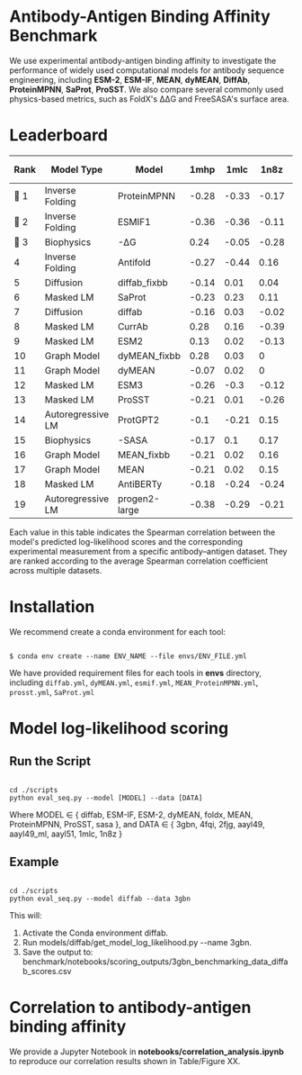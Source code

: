 # Antibody-Antigen Binding Affinity Benchmark

We use experimental antibody-antigen binding affinity to investigate
the performance of widely used computational models for antibody sequence engineering, including
**ESM-2**, **ESM-IF**, **MEAN**, **dyMEAN**, **DiffAb**, **ProteinMPNN**, **SaProt**, **ProSST**. We also compare several
commonly used physics-based metrics, such as FoldX's ΔΔG and FreeSASA's surface area.


# Leaderboard
| Rank | Model Type        | Model          | 1mhp  | 1mlc  | 1n8z  | 2fjg  | 3gbn_h1 | 3gbn_h9 | 4fqi_h1 | 4fqi_h3 | aayl49 | aayl49_ML | aayl51 | Avg. Spearman ↑ |
|------|-------------------|----------------|-------|-------|-------|-------|---------|---------|----------|----------|--------|------------|--------|----------------|
| 🥇 1 | Inverse Folding   | ProteinMPNN    | -0.28 | -0.33 | -0.17 | 0.49  | 0.59    | 0.64    | 0.61     | 0.42     | 0.4    | 0.34       | 0.32   | 0.275454545    |
| 🥈 2 | Inverse Folding   | ESMIF1         | -0.36 | -0.36 | -0.11 | 0.55  | 0.59    | 0.54    | 0.65     | 0.49     | 0.39   | 0.27       | 0.34   | 0.271818182    |
| 🥉 3 | Biophysics        | -ΔG             | 0.24  | -0.05 | -0.28 | -0.01 | 0.59    | 0.32    | 0.64     | 0.29     | -0.01  | 0.24       | 0.07   | 0.185454545    |
| 4    | Inverse Folding   | Antifold       | -0.27 | -0.44 | 0.16  | 0.44  | 0.12    | 0.27    | 0.42     | 0.37     | 0.39   | 0.14       | 0.32   | 0.174545455    |
| 5    | Diffusion         | diffab_fixbb   | -0.14 | 0.01  | 0.04  | -0.05 | 0.54    | 0.76    | 0        | 0        | 0.18   | -0.01      | 0.19   | 0.138181818    |
| 6    | Masked LM         | SaProt         | -0.23 | 0.23  | 0.11  | -0.16 | 0.53    | 0.6     | 0.48     | 0.28     | -0.27  | 0.11       | -0.17  | 0.137272727    |
| 7    | Diffusion         | diffab         | -0.16 | 0.03  | -0.02 | -0.01 | 0.67    | 0.61    | 0        | -0.01    | 0.15   | 0          | 0.03   | 0.117272727    |
| 8    | Masked LM         | CurrAb         | 0.28  | 0.16  | -0.39 | 0.17  | 0.16    | 0.23    | 0.19     | 0.13     | 0.03   | 0.2        | 0.04   | 0.109090909    |
| 9    | Masked LM         | ESM2           | 0.13  | 0.02  | -0.13 | 0.08  | 0.23    | 0.38    | -0.02    | -0.02    | -0.04  | -0.14      | -0.11  | 0.034545455    |
| 10   | Graph Model       | dyMEAN_fixbb   | 0.28  | 0.03  | 0     | -0.02 | -0.02   | 0       | 0.04     | 0.02     | 0.02   | 0.02       | -0.02  | 0.031818182    |
| 11   | Graph Model       | dyMEAN         | -0.07 | 0.02  | 0     | 0.03  | -0.02   | -0.02   | 0.03     | 0.02     | -0.03  | -0.01      | -0.03  | -0.007272727   |
| 12   | Masked LM         | ESM3           | -0.26 | -0.3  | -0.12 | 0.13  | -0.24   | -0.22   | -0.2     | 0.03     | 0.39   | 0.12       | 0.26   | -0.037272727   |
| 13   | Masked LM         | ProSST         | -0.21 | 0.01  | -0.26 | 0.09  | -0.3    | -0.07   | -0.07    | 0.1      | 0.13   | -0.01      | 0.11   | -0.043636364   |
| 14   | Autoregressive LM | ProtGPT2       | -0.1  | -0.21 | 0.15  | 0.04  | -0.39   | -0.18   | -0.2     | 0        | 0.06   | 0.05       | 0.1    | -0.061818182   |
| 15   | Biophysics        | -SASA          | -0.17 | 0.1   | 0.17  | -0.02 | -0.26   | -0.2    | -0.14    | -0.15    | 0.05   | -0.18      | 0.02   | -0.070909091   |
| 16   | Graph Model       | MEAN_fixbb     | -0.21 | 0.02  | 0.16  | -0.18 | -0.2    | -0.04   | -0.36    | -0.21    | 0.06   | 0.02       | -0.05  | -0.09          |
| 17   | Graph Model       | MEAN           | -0.21 | 0.02  | 0.15  | -0.18 | -0.24   | 0       | -0.6     | -0.28    | 0.07   | 0.02       | -0.05  | -0.118181818   |
| 18   | Masked LM         | AntiBERTy      | -0.18 | -0.24 | -0.24 | 0.11  | -0.72   | -0.75   | -0.38    | -0.2     | 0.21   | -0.14      | 0.22   | -0.21          |
| 19   | Autoregressive LM | progen2-large  | -0.38 | -0.29 | -0.21 | 0.27  | -0.76   | -0.62   | -0.45    | -0.32    | 0.26   | -0.11      | 0.2    | -0.219090909   |

Each value in this table indicates the Spearman correlation between the model's predicted log-likelihood scores and the corresponding experimental measurement from a specific antibody–antigen dataset. They are ranked according to the average Spearman correlation coefficient across multiple datasets.

# Installation

We recommend create a conda environment for each tool:

```{bash}

$ conda env create --name ENV_NAME --file envs/ENV_FILE.yml

```
We have provided requirement files for each tools in __envs__ directory, including `diffab.yml`, `dyMEAN.yml`,
`esmif.yml`, `MEAN_ProteinMPNN.yml`, `prosst.yml`, `SaProt.yml`

# Model log-likelihood scoring

## Run the Script

```{bash}

cd ./scripts
python eval_seq.py --model [MODEL] --data [DATA]

```
Where MODEL ∈ { diffab, ESM-IF, ESM-2, dyMEAN, foldx, MEAN, ProteinMPNN, ProSST, sasa }, and DATA ∈ { 3gbn, 4fqi, 2fjg, aayl49, aayl49_ml, aayl51, 1mlc, 1n8z }

## Example

```{bash}

cd ./scripts
python eval_seq.py --model diffab --data 3gbn

```
This will:
1. Activate the Conda environment diffab.
2. Run models/diffab/get_model_log_likelihood.py --name 3gbn.
3. Save the output to: benchmark/notebooks/scoring_outputs/3gbn_benchmarking_data_diffab_scores.csv

# Correlation to antibody-antigen binding affinity
 
We provide a Jupyter Notebook in __notebooks/correlation_analysis.ipynb__ to reproduce our correlation results shown in Table/Figure XX.

